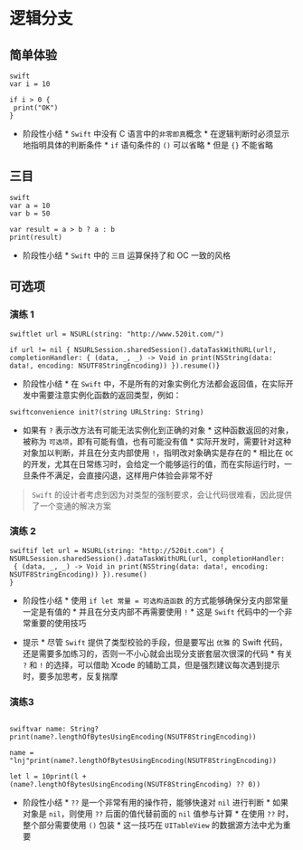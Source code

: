 # 逻辑分支

## 简单体验

```
swift
var i = 10

if i > 0 {
 print("OK")
}
```

* 阶段性小结 * `Swift` 中没有 C 语言中的`非零即真`概念 * 在逻辑判断时必须显示地指明具体的判断条件 * `if` 语句条件的 `()` 可以省略 * 但是 `{}` 不能省略

## 三目

```
swift
var a = 10
var b = 50

var result = a > b ? a : b
print(result)
```

* 阶段性小结 * `Swift` 中的 `三目` 运算保持了和 OC 一致的风格

## 可选项

### 演练 1

```
swiftlet url = NSURL(string: "http://www.520it.com/")

if url != nil { NSURLSession.sharedSession().dataTaskWithURL(url!, completionHandler: { (data, _, _) -> Void in print(NSString(data: data!, encoding: NSUTF8StringEncoding)) }).resume()}
```

* 阶段性小结 * 在 `Swift` 中，不是所有的对象实例化方法都会返回值，在实际开发中需要注意实例化函数的返回类型，例如：

 ```
swiftconvenience init?(string URLString: String)
```

 * 如果有 `?` 表示改方法有可能无法实例化到正确的对象 * 这种函数返回的对象，被称为 `可选项`，即有可能有值，也有可能没有值 * 实际开发时，需要针对这种对象加以判断，并且在分支内部使用 `!`，指明改对象确实是存在的 * 相比在 `OC` 的开发，尤其在日常练习时，会给定一个能够运行的值，而在实际运行时，一旦条件不满足，会直接闪退，这样用户体验会非常不好

> `Swift` 的设计者考虑到因为对类型的强制要求，会让代码很难看，因此提供了一个变通的解决方案

### 演练 2

```
swiftif let url = NSURL(string: "http://520it.com") { 
NSURLSession.sharedSession().dataTaskWithURL(url, completionHandler:
 { (data, _, _) -> Void in print(NSString(data: data!, encoding: NSUTF8StringEncoding)) }).resume()
}
```

* 阶段性小结 * 使用 `if let 常量 = 可选构造函数` 的方式能够确保分支内部常量一定是有值的 * 并且在分支内部不再需要使用 `!` * 这是 `Swift` 代码中的一个非常重要的使用技巧

* 提示 * 尽管 `Swift` 提供了类型校验的手段，但是要写出 `优雅` 的 Swift 代码，还是需要多加练习的，否则一不小心就会出现分支嵌套层次很深的代码 * 有关 `?` 和 `!` 的选择，可以借助 Xcode 的辅助工具，但是强烈建议每次遇到提示时，要多加思考，反复揣摩

### 演练3

```

swiftvar name: String?print(name?.lengthOfBytesUsingEncoding(NSUTF8StringEncoding))

name = "lnj"print(name?.lengthOfBytesUsingEncoding(NSUTF8StringEncoding))

let l = 10print(l + (name?.lengthOfBytesUsingEncoding(NSUTF8StringEncoding) ?? 0))
```

* 阶段性小结 * `??` 是一个非常有用的操作符，能够快速对 `nil` 进行判断 * 如果对象是 `nil`，则使用 `??` 后面的值代替前面的 `nil` 值参与计算 * 在使用 `??` 时，整个部分需要使用 `()` 包装 * 这一技巧在 `UITableView` 的数据源方法中尤为重要



